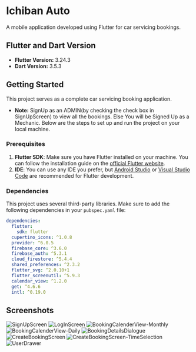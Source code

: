 # Ichiban Auto

A mobile application developed using Flutter for car servicing bookings.

## Flutter and Dart Version
- **Flutter Version:** 3.24.3
- **Dart Version:** 3.5.3

## Getting Started

This project serves as a complete car servicing booking application. 
- **Note:** SignUp as an ADMIN(by checking the check box in SignUpScreen) to view all the bookings. Else You will be Signed Up as a Mechanic. 
Below are the steps to set up and run the project on your local machine.


### Prerequisites

1. **Flutter SDK**: Make sure you have Flutter installed on your machine. You can follow the installation guide on the [official Flutter website](https://docs.flutter.dev/get-started/install).
2. **IDE**: You can use any IDE you prefer, but [Android Studio](https://developer.android.com/studio) or [Visual Studio Code](https://code.visualstudio.com/) are recommended for Flutter development.

### Dependencies

This project uses several third-party libraries. Make sure to add the following dependencies in your `pubspec.yaml` file:

```yaml
dependencies:
  flutter:
    sdk: flutter
  cupertino_icons: ^1.0.8
  provider: ^6.0.5
  firebase_core: ^3.6.0
  firebase_auth: ^5.3.1
  cloud_firestore: ^5.4.4
  shared_preferences: ^2.3.2
  flutter_svg: ^2.0.10+1
  flutter_screenutil: ^5.9.3
  calendar_view: ^1.2.0
  get: ^4.6.6
  intl: ^0.19.0
  ```
## Screenshots

![SignUpScreen](assets/screenshots/Screenshot_20241027_022040.png)
![LogInScreen](assets/screenshots/Screenshot_20241027_022031.png)
![BookingCalenderView-Monthly](assets/screenshots/Screenshot_20241027_021858.png)
![BookingCalenderView-Daily](assets/screenshots/Screenshot_20241027_021917.png)
![BookingDetailsDialogue](assets/screenshots/Screenshot_20241027_021802.png)
![CreateBookingScreen](assets/screenshots/Screenshot_20241027_022015.png)
![CreateBookingScreen-TimeSelection](assets/screenshots/Screenshot_20241027_022004.png)
![UserDrawer](assets/screenshots/Screenshot_20241027_021935.png)

